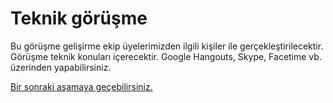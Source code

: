 # Teknik görüşme

Bu görüşme gelişirme ekip üyelerimizden ilgili kişiler ile gerçekleştirilecektir. Görüşme teknik konuları içerecektir. Google Hangouts, Skype, Facetime vb.  üzerinden yapabilirsiniz.

[Bir sonraki aşamaya geçebilirsiniz.](https://github.com/lab2023/workwithus/blob/master/tr/is/07-son-gorusme.md)
